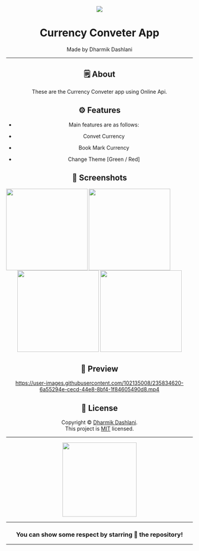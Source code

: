 <div align="center">

<img  src="https://user-images.githubusercontent.com/102135008/235834211-4fce5fc9-68c5-4538-85fd-99c52ac42c95.png">


# **Currency Conveter App**
Made by Dharmik Dashlani

---


## 🗒 About

These are the Currency Conveter app using Online Api.

## ⚙️ Features

- Main features are as follows:

 - Convet Currency
 - Book Mark Currency
 - Change Theme [Green / Red]

## 📲 Screenshots

<img align="left" src="https://user-images.githubusercontent.com/102135008/235834533-a769de1d-e86d-4e05-b4b7-4e3a7e2119c9.jpg" width="220px">
<img align="left" src="https://user-images.githubusercontent.com/102135008/235834543-f73896eb-721d-4180-a710-b1840bb526e9.jpg" width="220px">
<img  src="https://user-images.githubusercontent.com/102135008/235834555-fcc40bd8-f6e8-426f-b1c8-3d49795c5734.jpg" width="220px">
<img  src="https://user-images.githubusercontent.com/102135008/235834564-639a0a6c-da37-40a2-ae37-c372894895c1.jpg" width="220px">


<br>

## 📲 Preview



https://user-images.githubusercontent.com/102135008/235834620-6a55294e-cecd-44e8-8bf4-1f84605490d8.mp4

## 📝 License

Copyright © [Dharmik Dashlani](https://github.com/dharmikdashlani). <br>
This project is [MIT](https://github.com/dharmikdashlani/currrency_converter/blob/main/LICENSE) licensed.

---
<div align="center">




<img src="https://user-images.githubusercontent.com/102135008/235835833-79cd9e90-c537-4c47-baba-076ae8839abd.png" width="200px" height="200px">
  
---
### You can show some respect by starring 🌟 the repository!
---

</div>
